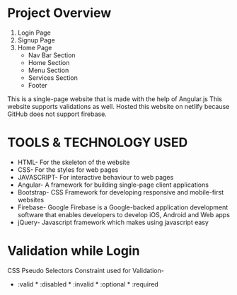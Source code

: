 # Project Overview
1. Login Page 
2. Signup Page 
3. Home Page 
    * Nav Bar Section 
    * Home Section 
    * Menu Section 
    * Services Section 
    * Footer
  
  
This is a single-page website that is made with the help of Angular.js
This website supports validations as well.
Hosted this website on netlify because GitHub does not support firebase.

  
# TOOLS & TECHNOLOGY USED
* HTML- For the skeleton of the website
* CSS- For the styles for web pages
* JAVASCRIPT- For interactive behaviour to web pages
* Angular- A framework for building single-page client applications
* Bootstrap- CSS Framework for developing responsive and mobile-first websites
* Firebase- Google Firebase is a Google-backed application development software that enables developers to develop iOS, Android and Web apps
* jQuery- Javascript framework which makes using javascript easy

# Validation while Login
CSS Pseudo Selectors Constraint used for Validation-
   * :valid
    * :disabled
    * :invalid
    * :optional
    * :required
